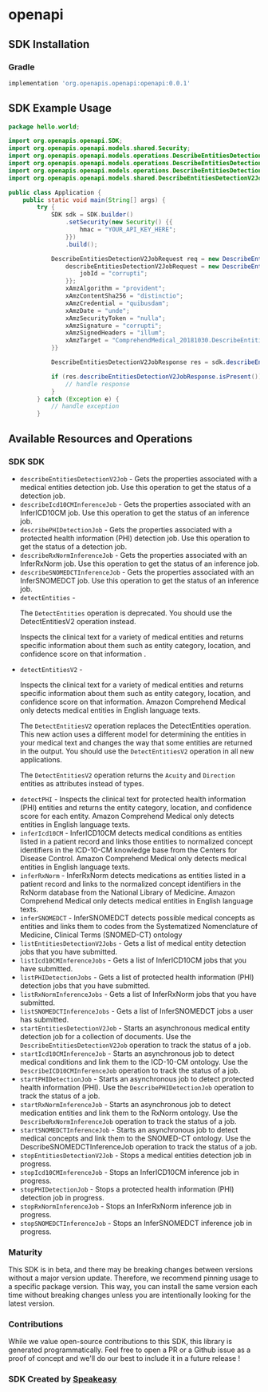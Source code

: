 # openapi

<!-- Start SDK Installation -->
## SDK Installation

### Gradle

```groovy
implementation 'org.openapis.openapi:openapi:0.0.1'
```
<!-- End SDK Installation -->

## SDK Example Usage
<!-- Start SDK Example Usage -->
```java
package hello.world;

import org.openapis.openapi.SDK;
import org.openapis.openapi.models.shared.Security;
import org.openapis.openapi.models.operations.DescribeEntitiesDetectionV2JobXAmzTargetEnum;
import org.openapis.openapi.models.operations.DescribeEntitiesDetectionV2JobRequest;
import org.openapis.openapi.models.operations.DescribeEntitiesDetectionV2JobResponse;
import org.openapis.openapi.models.shared.DescribeEntitiesDetectionV2JobRequest;

public class Application {
    public static void main(String[] args) {
        try {
            SDK sdk = SDK.builder()
                .setSecurity(new Security() {{
                    hmac = "YOUR_API_KEY_HERE";
                }})
                .build();

            DescribeEntitiesDetectionV2JobRequest req = new DescribeEntitiesDetectionV2JobRequest() {{
                describeEntitiesDetectionV2JobRequest = new DescribeEntitiesDetectionV2JobRequest() {{
                    jobId = "corrupti";
                }};
                xAmzAlgorithm = "provident";
                xAmzContentSha256 = "distinctio";
                xAmzCredential = "quibusdam";
                xAmzDate = "unde";
                xAmzSecurityToken = "nulla";
                xAmzSignature = "corrupti";
                xAmzSignedHeaders = "illum";
                xAmzTarget = "ComprehendMedical_20181030.DescribeEntitiesDetectionV2Job";
            }}            

            DescribeEntitiesDetectionV2JobResponse res = sdk.describeEntitiesDetectionV2Job(req);

            if (res.describeEntitiesDetectionV2JobResponse.isPresent()) {
                // handle response
            }
        } catch (Exception e) {
            // handle exception
        }
```
<!-- End SDK Example Usage -->

<!-- Start SDK Available Operations -->
## Available Resources and Operations

### SDK SDK

* `describeEntitiesDetectionV2Job` - Gets the properties associated with a medical entities detection job. Use this operation to get the status of a detection job.
* `describeIcd10CMInferenceJob` - Gets the properties associated with an InferICD10CM job. Use this operation to get the status of an inference job.
* `describePHIDetectionJob` - Gets the properties associated with a protected health information (PHI) detection job. Use this operation to get the status of a detection job.
* `describeRxNormInferenceJob` - Gets the properties associated with an InferRxNorm job. Use this operation to get the status of an inference job.
* `describeSNOMEDCTInferenceJob` -  Gets the properties associated with an InferSNOMEDCT job. Use this operation to get the status of an inference job. 
* `detectEntities` - <p>The <code>DetectEntities</code> operation is deprecated. You should use the <a>DetectEntitiesV2</a> operation instead.</p> <p> Inspects the clinical text for a variety of medical entities and returns specific information about them such as entity category, location, and confidence score on that information .</p>
* `detectEntitiesV2` - <p>Inspects the clinical text for a variety of medical entities and returns specific information about them such as entity category, location, and confidence score on that information. Amazon Comprehend Medical only detects medical entities in English language texts.</p> <p>The <code>DetectEntitiesV2</code> operation replaces the <a>DetectEntities</a> operation. This new action uses a different model for determining the entities in your medical text and changes the way that some entities are returned in the output. You should use the <code>DetectEntitiesV2</code> operation in all new applications.</p> <p>The <code>DetectEntitiesV2</code> operation returns the <code>Acuity</code> and <code>Direction</code> entities as attributes instead of types. </p>
* `detectPHI` -  Inspects the clinical text for protected health information (PHI) entities and returns the entity category, location, and confidence score for each entity. Amazon Comprehend Medical only detects entities in English language texts.
* `inferIcd10CM` - InferICD10CM detects medical conditions as entities listed in a patient record and links those entities to normalized concept identifiers in the ICD-10-CM knowledge base from the Centers for Disease Control. Amazon Comprehend Medical only detects medical entities in English language texts. 
* `inferRxNorm` - InferRxNorm detects medications as entities listed in a patient record and links to the normalized concept identifiers in the RxNorm database from the National Library of Medicine. Amazon Comprehend Medical only detects medical entities in English language texts. 
* `inferSNOMEDCT` -  InferSNOMEDCT detects possible medical concepts as entities and links them to codes from the Systematized Nomenclature of Medicine, Clinical Terms (SNOMED-CT) ontology
* `listEntitiesDetectionV2Jobs` - Gets a list of medical entity detection jobs that you have submitted.
* `listIcd10CMInferenceJobs` - Gets a list of InferICD10CM jobs that you have submitted.
* `listPHIDetectionJobs` - Gets a list of protected health information (PHI) detection jobs that you have submitted.
* `listRxNormInferenceJobs` - Gets a list of InferRxNorm jobs that you have submitted.
* `listSNOMEDCTInferenceJobs` -  Gets a list of InferSNOMEDCT jobs a user has submitted. 
* `startEntitiesDetectionV2Job` - Starts an asynchronous medical entity detection job for a collection of documents. Use the <code>DescribeEntitiesDetectionV2Job</code> operation to track the status of a job.
* `startIcd10CMInferenceJob` - Starts an asynchronous job to detect medical conditions and link them to the ICD-10-CM ontology. Use the <code>DescribeICD10CMInferenceJob</code> operation to track the status of a job.
* `startPHIDetectionJob` - Starts an asynchronous job to detect protected health information (PHI). Use the <code>DescribePHIDetectionJob</code> operation to track the status of a job.
* `startRxNormInferenceJob` - Starts an asynchronous job to detect medication entities and link them to the RxNorm ontology. Use the <code>DescribeRxNormInferenceJob</code> operation to track the status of a job.
* `startSNOMEDCTInferenceJob` -  Starts an asynchronous job to detect medical concepts and link them to the SNOMED-CT ontology. Use the DescribeSNOMEDCTInferenceJob operation to track the status of a job. 
* `stopEntitiesDetectionV2Job` - Stops a medical entities detection job in progress.
* `stopIcd10CMInferenceJob` - Stops an InferICD10CM inference job in progress.
* `stopPHIDetectionJob` - Stops a protected health information (PHI) detection job in progress.
* `stopRxNormInferenceJob` - Stops an InferRxNorm inference job in progress.
* `stopSNOMEDCTInferenceJob` -  Stops an InferSNOMEDCT inference job in progress. 
<!-- End SDK Available Operations -->

### Maturity

This SDK is in beta, and there may be breaking changes between versions without a major version update. Therefore, we recommend pinning usage 
to a specific package version. This way, you can install the same version each time without breaking changes unless you are intentionally 
looking for the latest version.

### Contributions

While we value open-source contributions to this SDK, this library is generated programmatically. 
Feel free to open a PR or a Github issue as a proof of concept and we'll do our best to include it in a future release !

### SDK Created by [Speakeasy](https://docs.speakeasyapi.dev/docs/using-speakeasy/client-sdks)
